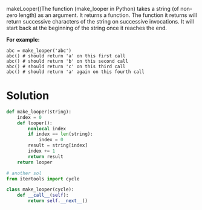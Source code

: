 makeLooper()The function (make_looper in Python) takes a string
(of non-zero length) as an argument. It returns a function. The 
function it returns will return successive characters of the string
on successive invocations. It will start back at the beginning of
the string once it reaches the end.

**For example:**
```
abc = make_looper('abc')
abc() # should return 'a' on this first call
abc() # should return 'b' on this second call
abc() # should return 'c' on this third call
abc() # should return 'a' again on this fourth call
```

# Solution
```python
def make_looper(string):
    index = 0
    def looper():
        nonlocal index
        if index == len(string):
            index = 0
        result = string[index]
        index += 1
        return result
    return looper

# another sol
from itertools import cycle

class make_looper(cycle):
    def __call__(self):
        return self.__next__()
```